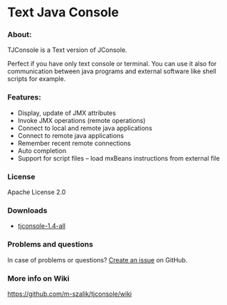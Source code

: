 Text Java Console
=================

### About:
TJConsole is a Text version of JConsole.

Perfect if you have only text console or terminal. You can use it also for communication between java programs and external software like shell scripts for example.

### Features:

 * Display, update of JMX attributes
 * Invoke JMX operations (remote operations)
 * Connect to local and remote java applications
 * Connect to remote java applications
 * Remember recent remote connections
 * Auto completion
 * Support for script files – load mxBeans instructions from external file

### License
Apache License 2.0

### Downloads
 * [tjconsole-1.4-all](./bin/tjconsole-1.4-all.jar)

### Problems and questions
In case of problems or questions? [Create an issue](https://github.com/m-szalik/tjconsole/issues) on GitHub.

### More info on Wiki
https://github.com/m-szalik/tjconsole/wiki
